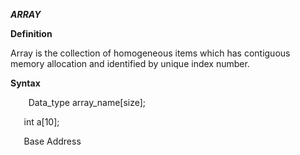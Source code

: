﻿***ARRAY***

**Definition**

Array is the collection of homogeneous items which has contiguous memory allocation and identified by unique index number.

**Syntax**

`    `Data_type  array_name[size];

`	`int  a[10];



`	`Base Address
